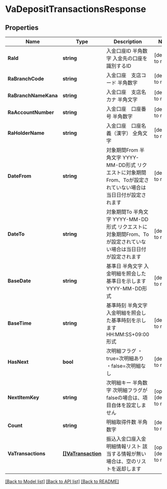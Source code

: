 # VaDepositTransactionsResponse

## Properties
Name | Type | Description | Notes
------------ | ------------- | ------------- | -------------
**RaId** | **string** | 入金口座ID 半角数字 入金先の口座を識別するID  | [default to null]
**RaBranchCode** | **string** | 入金口座　支店コード 半角数字  | [default to null]
**RaBranchNameKana** | **string** | 入金口座　支店名カナ 半角文字  | [default to null]
**RaAccountNumber** | **string** | 入金口座　口座番号 半角数字  | [default to null]
**RaHolderName** | **string** | 入金口座　口座名義（漢字） 全角文字  | [default to null]
**DateFrom** | **string** | 対象期間From 半角文字 YYYY-MM-DD形式 リクエストに対象期間From、Toが設定されていない場合は当日日付が設定されます  | [default to null]
**DateTo** | **string** | 対象期間To 半角文字 YYYY-MM-DD形式 リクエストに対象期間From、Toが設定されていない場合は当日日付が設定されます  | [default to null]
**BaseDate** | **string** | 基準日 半角文字 入金明細を照会した基準日を示します YYYY-MM-DD形式  | [default to null]
**BaseTime** | **string** | 基準時刻 半角文字 入金明細を照会した基準時刻を示します HH:MM:SS+09:00形式  | [default to null]
**HasNext** | **bool** | 次明細フラグ ・true&#x3D;次明細あり ・false&#x3D;次明細なし  | [default to null]
**NextItemKey** | **string** | 次明細キー 半角数字 次明細フラグがfalseの場合は、項目自体を設定しません  | [optional] [default to null]
**Count** | **string** | 明細取得件数 半角数字  | [default to null]
**VaTransactions** | [**[]VaTransaction**](VaTransaction.md) | 振込入金口座入金明細情報リスト 該当する情報が無い場合は、空のリストを返却します  | [optional] [default to null]

[[Back to Model list]](../README.md#documentation-for-models) [[Back to API list]](../README.md#documentation-for-api-endpoints) [[Back to README]](../README.md)

